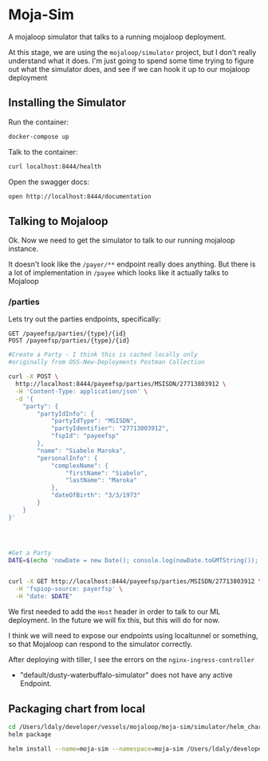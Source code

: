 # Moja-Sim

A mojaloop simulator that talks to a running mojaloop deployment.

At this stage, we are using the `mojaloop/simulator` project, but I don't really understand what it does. 
I'm just going to spend some time trying to figure out what the simulator does, and see if we can hook it up
to our mojaloop deployment


## Installing the Simulator

Run the container:

```bash
docker-compose up
```

Talk to the container:
```bash
curl localhost:8444/health
```

Open the swagger docs:
```bash
open http://localhost:8444/documentation
```

## Talking to Mojaloop

Ok. Now we need to get the simulator to talk to our running mojaloop instance.

It doesn't look like the `/payer/**` endpoint really does anything. But there is a lot of implementation
in `/payee` which looks like it actually talks to Mojaloop


### /parties

Lets try out the parties endpoints, specifically:

```
GET /payeefsp/parties/{type}/{id}
POST /payeefsp/parties/{type}/{id}
```

```bash
#Create a Party - I think this is cached locally only
#originally from OSS-New-Deployments Postman Collection

curl -X POST \
  http://localhost:8444/payeefsp/parties/MSISDN/27713803912 \
  -H 'Content-Type: application/json' \
  -d '{
    "party": {
        "partyIdInfo": {
            "partyIdType": "MSISDN",
            "partyIdentifier": "27713803912",
            "fspId": "payeefsp"
        },
        "name": "Siabelo Maroka",
        "personalInfo": {
            "complexName": {
                "firstName": "Siabelo",
                "lastName": "Maroka"
            },
            "dateOfBirth": "3/3/1973"
        }
    }
}'




#Get a Party 
DATE=$(echo 'nowDate = new Date(); console.log(nowDate.toGMTString());' > /tmp/date && node /tmp/date)


curl -X GET http://localhost:8444/payeefsp/parties/MSISDN/27713803912 \
  -H 'fspiop-source: payerfsp' \
  -H "date: $DATE"
```

We first needed to add the `Host` header in order to talk to our ML deployment. 
In the future we will fix this, but this will do for now.


I think we will need to expose our endpoints using localtunnel or something, so that Mojaloop can respond to the simulator correctly.



After deploying with tiller, I see the errors on the `nginx-ingress-controller`
- "default/dusty-waterbuffalo-simulator" does not have any active Endpoint.


## Packaging chart from local
```bash
cd /Users/ldaly/developer/vessels/mojaloop/moja-sim/simulator/helm_chart/simulators
helm package

helm install --name=moja-sim --namespace=moja-sim /Users/ldaly/developer/vessels/mojaloop/moja-sim/simulator/helm_chart/simulators/simulators-4.2.0.tgz
```